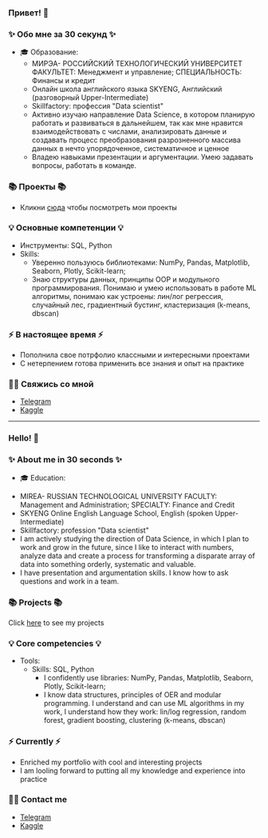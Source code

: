 ### Привет! 👋

### ✨ Обо мне за 30 секунд ✨ 
* 🎓 Образование:
  - МИРЭА- РОССИЙСКИЙ ТЕХНОЛОГИЧЕСКИЙ УНИВЕРСИТЕТ
ФАКУЛЬТЕТ: Менеджмент и управление; СПЕЦИАЛЬНОСТЬ: Финансы и кредит
  - Онлайн школа английского языка SKYENG, Английский (разговорный Upper-Intermediate)
  - Skillfactory: профессия "Data scientist"
  - Активно изучаю направление Data Science, в котором планирую работать и развиваться в дальнейшем, так как мне нравится взаимодействовать с числами, анализировать данные и создавать процесс преобразования разрозненного массива данных в нечто упорядоченное, систематичное и ценное
  - Владею навыками презентации и аргументации. Умею задавать вопросы, работать в команде.

### 📚 Проекты 📚

* Кликни [сюда](https://github.com/dariazvonareva?tab=repositories) чтобы посмотреть мои проекты

### 💡 Основные компетенции 💡
- Инструменты: SQL, Python
- Skills: 
    * Уверенно пользуюсь библиотеками: NumPy, Pandas, Matplotlib, Seaborn, Plotly, Scikit-learn; 
    * Знаю структуры данных, принципы ООР и модульного программирования. Понимаю и умею использовать в работе ML алгоритмы, понимаю как устроены: лин/лог регрессия, случайный лес, градиентный бустинг, кластеризация (k-means, dbscan)

### ⚡️ В настоящее время ⚡️
- Пополнила свое потрфолио классными и интересными проектами
- С нетерпением готова применить все знания и опыт на практике

### 🙌🏻 Свяжись со мной
- [Telegram](@Daria_Zvonok)
- [Kaggle](https://www.kaggle.com/darjazvonareva)

---

### Hello! 👋

### ✨ About me in 30 seconds ✨ 
* 🎓 Education:
 - MIREA- RUSSIAN TECHNOLOGICAL UNIVERSITY
FACULTY: Management and Administration; SPECIALTY: Finance and Credit
 - SKYENG Online English Language School, English (spoken Upper-Intermediate)
 - Skillfactory: profession "Data scientist"
 - I am actively studying the direction of Data Science, in which I plan to work and grow in the future, since I like to interact with numbers, analyze data and create a process for transforming a disparate array of data into something orderly, systematic and valuable.
  - I have presentation and argumentation skills. I know how to ask questions and work in a team.

### 📚 Projects 📚
Click [here](https://github.com/dariazvonareva?tab=repositories) to see my projects

### 💡 Core competencies 💡
- Tools: 
  - Skills: SQL, Python
    * I confidently use libraries: NumPy, Pandas, Matplotlib, Seaborn, Plotly, Scikit-learn; 
    * I know data structures, principles of OER and modular programming. I understand and can use ML algorithms in my work, I understand how they work: lin/log regression, random forest, gradient boosting, clustering (k-means, dbscan)

### ⚡️ Currently ⚡️
- Enriched my portfolio with cool and interesting projects
- I am looling forward to putting all my knowledge and experience into practice

### 🙌🏻 Contact me
- [Telegram](@Daria_Zvonok)
- [Kaggle](https://www.kaggle.com/darjazvonareva)
